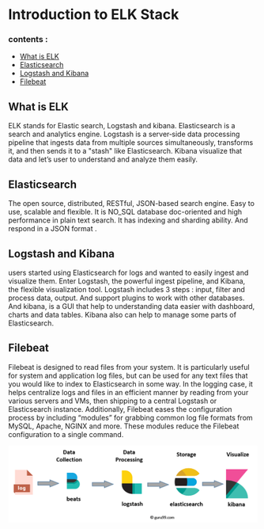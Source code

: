 # Introduction to ELK Stack

### contents :

- [What is ELK](#what-is-elk)
- [Elasticsearch](#elasticsearch)
- [Logstash and Kibana](#logstash-and-kibana)
- [Filebeat](#filebeat)

## What is ELK

ELK stands for Elastic search, Logstash and kibana. Elasticsearch is a search and analytics engine. Logstash is a server‑side data processing pipeline that ingests data from multiple sources simultaneously, transforms it, and then sends it to a "stash" like Elasticsearch. Kibana visualize that data and let’s user to understand and analyze them easily.

## Elasticsearch

The open source, distributed, RESTful, JSON-based search engine. Easy to use, scalable and flexible. It is NO_SQL database doc-oriented and high performance in plain text search.
It has indexing and sharding ability. And respond in a JSON format .

## Logstash and Kibana

users started using Elasticsearch for logs and wanted to easily ingest and visualize them. Enter Logstash, the powerful ingest pipeline, and Kibana, the flexible visualization tool.
Logstash includes 3 steps : input, filter and process data, output. And support plugins to work with other databases.
And kibana, is a GUI that help to understanding data easier with dashboard, charts and data tables. Kibana also can help to manage some parts of Elasticsearch.

## Filebeat

Filebeat is designed to read files from your system. It is particularly useful for system and application log files, but can be used for any text files that you would like to index to Elasticsearch in some way. In the logging case, it helps centralize logs and files in an efficient manner by reading from your various servers and VMs, then shipping to a central Logstash or Elasticsearch instance. Additionally, Filebeat eases the configuration process by including “modules” for grabbing common log file formats from MySQL, Apache, NGINX and more. These modules reduce the Filebeat configuration to a single command.

![ELK Stack modeling](ELKStackModel.webp)
